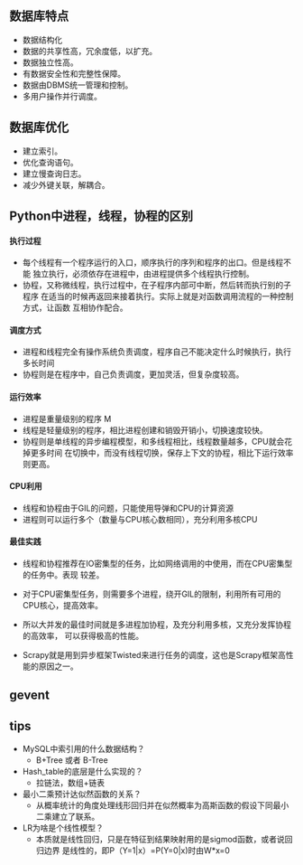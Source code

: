 ## 数据库特点
- 数据结构化
- 数据的共享性高，冗余度低，以扩充。
- 数据独立性高。
- 有数据安全性和完整性保障。
- 数据由DBMS统一管理和控制。
- 多用户操作并行调度。

## 数据库优化
- 建立索引。
- 优化查询语句。
- 建立慢查询日志。
- 减少外键关联，解耦合。

## Python中进程，线程，协程的区别
#### 执行过程
- 每个线程有一个程序运行的入口，顺序执行的序列和程序的出口。但是线程不能
独立执行，必须依存在进程中，由进程提供多个线程执行控制。
- 协程，又称微线程，执行过程中，在子程序内部可中断，然后转而执行别的子程序
在适当的时候再返回来接着执行。实际上就是对函数调用流程的一种控制方式，让函数
互相协作配合。
#### 调度方式
- 进程和线程完全有操作系统负责调度，程序自己不能决定什么时候执行，执行多长时间
- 协程则是在程序中，自己负责调度，更加灵活，但复杂度较高。
#### 运行效率
- 进程是重量级别的程序   M
- 线程是轻量级别的程序，相比进程创建和销毁开销小，切换速度较快。
- 协程则是单线程的异步编程模型，和多线程相比，线程数量越多，CPU就会花掉更多时间
在切换中，而没有线程切换，保存上下文的协程，相比下运行效率则更高。
#### CPU利用
- 线程和协程由于GIL的问题，只能使用导弹和CPU的计算资源
- 进程则可以运行多个（数量与CPU核心数相同），充分利用多核CPU
#### 最佳实践
- 线程和协程推荐在IO密集型的任务，比如网络调用的中使用，而在CPU密集型的任务中。表现
较差。
- 对于CPU密集型任务，则需要多个进程，绕开GIL的限制，利用所有可用的CPU核心，提高效率。
- 所以大并发的最佳时间就是多进程加协程，及充分利用多核，又充分发挥协程的高效率，
可以获得极高的性能。

- Scrapy就是用到异步框架Twisted来进行任务的调度，这也是Scrapy框架高性能的原因之一。

## gevent

## tips
- MySQL中索引用的什么数据结构？ 
    - B+Tree 或者 B-Tree
- Hash_table的底层是什么实现的？
    - 拉链法，数组+链表
- 最小二乘预计达似然函数的关系？
    - 从概率统计的角度处理线形回归并在似然概率为高斯函数的假设下同最小
    二乘建立了联系。
- LR为啥是个线性模型？
    - 本质就是线性回归，只是在特征到结果映射用的是sigmod函数，或者说回归边界
    是线性的，即P（Y=1|x）=P(Y=0|x)时由W*x=0